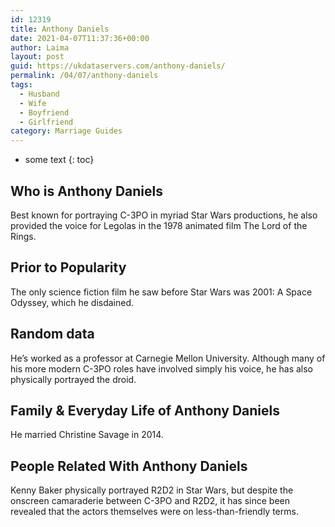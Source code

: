```yaml
---
id: 12319
title: Anthony Daniels
date: 2021-04-07T11:37:36+00:00
author: Laima
layout: post
guid: https://ukdataservers.com/anthony-daniels/
permalink: /04/07/anthony-daniels
tags:
  - Husband
  - Wife
  - Boyfriend
  - Girlfriend
category: Marriage Guides
---
```


* some text
{: toc}


## Who is Anthony Daniels
                  
                  
                  
Best known for portraying C-3PO in myriad Star Wars productions, he also provided the voice for Legolas in the 1978 animated film The Lord of the Rings.
                  
              
            
              
            
                
                
                
## Prior to Popularity
                  
                  
                  
The only science fiction film he saw before Star Wars was 2001: A Space Odyssey, which he disdained. 
                  
              
            
              
            
                
                
                
## Random data
                  
                  
                  
He&#8217;s worked as a professor at Carnegie Mellon University. Although many of his more modern C-3PO roles have involved simply his voice, he has also physically portrayed the droid.
                  
              
            
              
            
                
                
                
## Family & Everyday Life of Anthony Daniels
                  
                  
                  
He married Christine Savage in 2014.
                  
              
            
              
            
                
                
                
## People Related With Anthony Daniels
                  
                  
                  
Kenny Baker physically portrayed R2D2 in Star Wars, but despite the onscreen camaraderie between C-3PO and R2D2, it has since been revealed that the actors themselves were on less-than-friendly terms.
                  
              
            
              
            
                
              
            
              
              
            
            
              
            
          
          
          